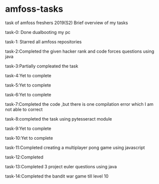 # amfoss-tasks
task of amfoss freshers 2019(S2)
Brief overview of my tasks

task-0: Done dualbooting my pc

task-1: Starred all amfoss repositories

task-2:Completed the given hacker rank and code forces questions using java

task-3:Partially compleated the task

task-4:Yet to complete

task-5:Yet to complete

task-6:Yet to complete

task-7:Completed the code ,but there is one compilation error which I am not able to correct

task-8:completed the task using pytesseract module

task-9:Yet to complete

task-10:Yet to complete

task-11:Completed creating a multiplayer pong game using javascript

task-12:Completed

task-13:Completed 3 project euler questions using java

task-14:Completed the bandit war game till level 10
